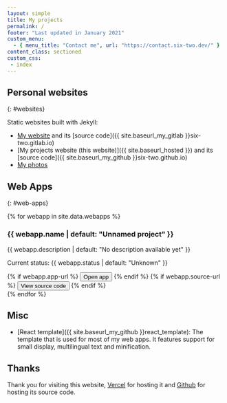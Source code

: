 ```yaml
---
layout: simple
title: My projects
permalink: /
footer: "Last updated in January 2021"
custom_menu:
  - { menu_title: "Contact me", url: "https://contact.six-two.dev/" }
content_class: sectioned
custom_css:
 - index
---
```


<!-- TODO rewrite this as a multilingual react app -->

## Personal websites
{: #websites}

Static websites built with Jekyll:

- [My website](https://six-two.dev) and its [source code]({{ site.baseurl_my_gitlab }}six-two.gitlab.io)
- [My projects website (this website)]({{ site.baseurl_hosted }}) and its [source code]({{ site.baseurl_my_github }}six-two.github.io)
- [My photos](https://photos.six-two.dev)

## Web Apps
{: #web-apps}

{% for webapp in site.data.webapps %}
  <div class="web-app-listing">
    <h3>{{ webapp.name | default: "Unnamed project" }}</h3>
    <p>{{ webapp.description | default: "No description available yet" }}</p>
    <p class="status">Current status: {{ webapp.status | default: "Unknown" }}</p>
    <div class="buttons">
      {% if webapp.app-url %}
      <button onclick="window.open('{{ webapp.app-url | replace: '<projects>', site.baseurl_hosted }}', '_blank')">Open app</button>
      {% endif %}
      {% if webapp.source-url %}
      <button onclick="window.open('{{ webapp.source-url | replace: '<github>', site.baseurl_my_github }}', '_blank')">View source code</button>
      {% endif %}
    </div>
  </div>
{% endfor %}

## Misc

- [React template]({{ site.baseurl_my_github }}react_template): The template that is used for most of my web apps. It features support for small display, multilingual text and minification.

## Thanks

Thank you for visiting this website, [Vercel](https://vercel.com/) for hosting it and [Github](https://github.com/) for hosting its source code.
